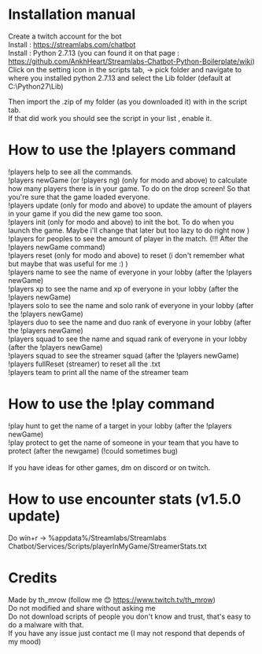 # Installation manual

Create a twitch account for the bot<br />
Install : https://streamlabs.com/chatbot<br />
Install : Python 2.7.13 (you can found it on that page : https://github.com/AnkhHeart/Streamlabs-Chatbot-Python-Boilerplate/wiki)<br />
Click on the setting icon in the scripts tab, -> pick folder and navigate to where you installed python 2.7.13 and select the Lib folder (default at C:\Python27\Lib)<br />
 
 
Then import the .zip of my folder (as you downloaded it) with in the script tab.<br />
If that did work you should see the script in your list , enable it.<br />
 

# How to use the !players command<br />
!players help to see all the commands.<br />
!players newGame (or !players ng) (only for modo and above) to calculate how many players there is in your game. To do on the drop screen! So that you're sure that the game loaded everyone.<br />
!players update (only for modo and above) to update the amount of players in your game if you did the new game too soon.<br />
!players init (only for modo and above) to init the bot. To do when you launch the game. Maybe i'll change that later but too lazy to do right now )<br />
!players for peoples to see the amount of player in the match. (!!! After the !players newGame command)<br />
!players reset (only for modo and above) to reset (i don't remember what but maybe that was useful for me :) )<br />
!players name to see the name of everyone in your lobby (after the !players newGame)<br />
!players xp to see the name and xp of everyone in your lobby (after the !players newGame)<br />
!players solo to see the name and solo rank of everyone in your lobby (after the !players newGame)<br />
!players duo to see the name and duo rank of everyone in your lobby (after the !players newGame)<br />
!players squad to see the name and squad rank of everyone in your lobby (after the !players newGame)<br />
!players squad to see the streamer squad (after the !players newGame)<br />
!players fullReset (streamer) to reset all the .txt<br />
!players team to print all the name of the streamer team<br />

# How to use the !play command<br />
!play hunt to get the name of a target in your lobby (after the !players newGame)<br />
!play protect to get the name of someone in your team that you have to protect (after the newgame) (!could sometimes bug)<br />
<br />
If you have ideas for other games, dm on discord or on twitch.<br />

# How to use encounter stats (v1.5.0 update)<br />
Do win+r -> %appdata%/Streamlabs/Streamlabs Chatbot/Services/Scripts/playerInMyGame/StreamerStats.txt

# Credits <br />
Made by th_mrow (follow me 😊 https://www.twitch.tv/th_mrow)<br />
Do not modified and share without asking me<br />
Do not download scripts of people you don't know and trust, that's easy to do a malware with that.<br />
If you have any issue just contact me (I may not respond that depends of my mood)<br />
